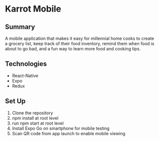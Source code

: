 # Karrot Mobile

## Summary

A mobile application that makes it easy for millennial home cooks to create a grocery list, keep track of their food inventory, remind them when food is about to go bad, and a fun way to learn more food and cooking tips.

## Technologies

- React-Native
- Expo
- Redux

## Set Up
1. Clone the repository
2. npm install at root level
3. run npm start at root level
4. Install Expo Go on smartphone for mobile testing
5. Scan QR code from app launch to enable mobile viewing